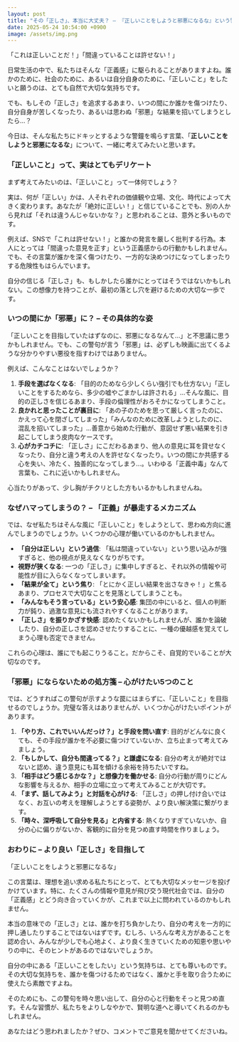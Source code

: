 ```yaml
---
layout: post
title: "その「正しさ」、本当に大丈夫？ – 『正しいことをしようと邪悪になるな』という警句に学ぶ"
date: 2025-05-24 10:54:00 +0900
image: /assets/img.png
---
```


「これは正しいことだ！」「間違っていることは許せない！」

日常生活の中で、私たちはそんな「正義感」に駆られることがありますよね。誰かのために、社会のために、あるいは自分自身のために、「正しいこと」をしたいと願うのは、とても自然で大切な気持ちです。

でも、もしその「正しさ」を追求するあまり、いつの間にか誰かを傷つけたり、自分自身が苦しくなったり、あるいは思わぬ「邪悪」な結果を招いてしまうとしたら…？

今日は、そんな私たちにドキッとするような警鐘を鳴らす言葉、「**正しいことをしようと邪悪になるな**」について、一緒に考えてみたいと思います。

### 「正しいこと」って、実はとてもデリケート

まず考えてみたいのは、「正しいこと」って一体何でしょう？

実は、何が「正しい」かは、人それぞれの価値観や立場、文化、時代によって大きく変わります。あなたが「絶対に正しい！」と信じていることでも、別の人から見れば「それは違うんじゃないかな？」と思われることは、意外と多いものです。

例えば、SNSで「これは許せない！」と誰かの発言を厳しく批判する行為。本人にとっては「間違った意見を正す」という正義感からの行動かもしれません。でも、その言葉が誰かを深く傷つけたり、一方的な決めつけになってしまったりする危険性もはらんでいます。

自分の信じる「正しさ」も、もしかしたら誰かにとってはそうではないかもしれない。この想像力を持つことが、最初の落とし穴を避けるための大切な一歩です。

### いつの間にか「邪悪」に？ – その具体的な姿

「正しいことを目指していたはずなのに、邪悪になるなんて…」と不思議に思うかもしれません。でも、この警句が言う「邪悪」は、必ずしも映画に出てくるような分かりやすい悪役を指すわけではありません。

例えば、こんなことはないでしょうか？

1.  **手段を選ばなくなる**: 「目的のためなら少しくらい強引でも仕方ない」「正しいことをするためなら、多少の嘘やごまかしは許される」…そんな風に、目的の正しさを信じるあまり、手段の倫理性がおろそかになってしまうこと。
2.  **良かれと思ったことが裏目に**: 「あの子のためを思って厳しく言ったのに、かえって心を閉ざしてしまった」「みんなのために改革しようとしたのに、混乱を招いてしまった」…善意から始めた行動が、意図せず悪い結果を引き起こしてしまう皮肉なケースです。
3.  **心がカチコチに**: 「正しさ」にこだわるあまり、他人の意見に耳を貸せなくなったり、自分と違う考えの人を許せなくなったり。いつの間にか共感する心を失い、冷たく、独善的になってしまう…。いわゆる「正義中毒」なんて言葉も、これに近いかもしれません。

心当たりがあって、少し胸がチクリとした方もいるかもしれませんね。

### なぜハマってしまうの？ – 「正義」が暴走するメカニズム

では、なぜ私たちはそんな風に「正しいこと」をしようとして、思わぬ方向に進んでしまうのでしょうか。いくつかの心理が働いているのかもしれません。

* **「自分は正しい」という過信**: 「私は間違っていない」という思い込みが強すぎると、他の視点が見えなくなりがちです。
* **視野が狭くなる**: 一つの「正しさ」に集中しすぎると、それ以外の情報や可能性が目に入らなくなってしまいます。
* **「結果が全て」という焦り**: 「とにかく正しい結果を出さなきゃ！」と焦るあまり、プロセスで大切なことを見落としてしまうことも。
* **「みんなもそう言っている」という安心感**: 集団の中にいると、個人の判断力が鈍り、過激な意見にも流されやすくなることがあります。
* **「正しさ」を振りかざす快感**: 認めたくないかもしれませんが、誰かを論破したり、自分の正しさを認めさせたりすることに、一種の優越感を覚えてしまう心理も否定できません。

これらの心理は、誰にでも起こりうること。だからこそ、自覚的でいることが大切なのです。

### 「邪悪」にならないための処方箋 – 心がけたい5つのこと

では、どうすればこの警句が示すような罠にはまらずに、「正しいこと」を目指せるのでしょうか。完璧な答えはありませんが、いくつか心がけたいポイントがあります。

1.  **「やり方、これでいいんだっけ？」と手段を問い直す**: 目的がどんなに良くても、その手段が誰かを不必要に傷つけていないか、立ち止まって考えてみましょう。
2.  **「もしかして、自分も間違ってる？」と謙虚になる**: 自分の考えが絶対ではないと認め、違う意見にも耳を傾ける余裕を持ちたいですね。
3.  **「相手はどう感じるかな？」と想像力を働かせる**: 自分の行動が周りにどんな影響を与えるか、相手の立場に立って考えてみることが大切です。
4.  **「まず、話してみよう」と対話を心がける**: 「正しさ」の押し付け合いではなく、お互いの考えを理解しようとする姿勢が、より良い解決策に繋がります。
5.  **「時々、深呼吸して自分を見る」と内省する**: 熱くなりすぎていないか、自分の心に偏りがないか、客観的に自分を見つめ直す時間を作りましょう。

### おわりに – より良い「正しさ」を目指して

「正しいことをしようと邪悪になるな」

この言葉は、理想を追い求める私たちにとって、とても大切なメッセージを投げかけています。特に、たくさんの情報や意見が飛び交う現代社会では、自分の「正義感」とどう向き合っていくかが、これまで以上に問われているのかもしれません。

本当の意味での「正しさ」とは、誰かを打ち負かしたり、自分の考えを一方的に押し通したりすることではないはずです。むしろ、いろんな考え方があることを認め合い、みんなが少しでも心地よく、より良く生きていくための知恵や思いやりの中に、そのヒントがあるのではないでしょうか。

自分の中にある「正しいことをしたい」という気持ちは、とても尊いものです。その大切な気持ちを、誰かを傷つけるためではなく、誰かと手を取り合うために使えたら素敵ですよね。

そのためにも、この警句を時々思い出して、自分の心と行動をそっと見つめ直す。そんな習慣が、私たちをよりしなやかで、賢明な道へと導いてくれるのかもしれません。

あなたはどう思われましたか？ぜひ、コメントでご意見を聞かせてくださいね。
